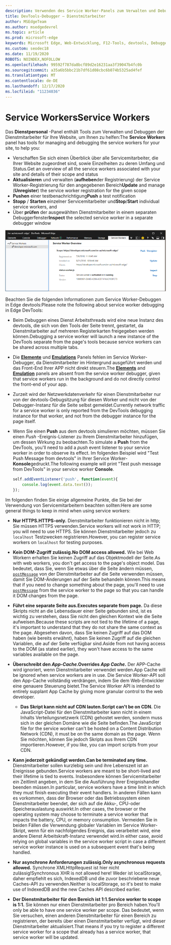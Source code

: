 ```yaml
---
description: Verwenden des Service Worker-Panels zum Verwalten und Debuggen Ihrer Dienstmitarbeiter
title: DevTools-Debugger – Dienstmitarbeiter
author: MSEdgeTeam
ms.author: msedgedevrel
ms.topic: article
ms.prod: microsoft-edge
keywords: Microsoft Edge, Web-Entwicklung, F12-Tools, devtools, Debugger, Debuggen, PWA, Service Worker, Cache-API
ms.custom: seodec18
ms.date: 11/19/2020
ROBOTS: NOINDEX,NOFOLLOW
ms.openlocfilehash: 99592f787da8bcf89d2e16231aa3f39047b4fc0b
ms.sourcegitcommit: a35a6b5bbc21b7df61d08cbc6b074b5325ad4fef
ms.translationtype: MT
ms.contentlocale: de-DE
ms.lasthandoff: 12/17/2020
ms.locfileid: "11234036"
---
```

# <span data-ttu-id="52be4-104">Service Workers</span><span class="sxs-lookup"><span data-stu-id="52be4-104">Service Workers</span></span>

<span data-ttu-id="52be4-105">Das **Dienstpersonal** -Panel enthält Tools zum Verwalten und Debuggen der Dienstmitarbeiter für Ihre Website, um Ihnen zu helfen:</span><span class="sxs-lookup"><span data-stu-id="52be4-105">The **Service Workers** panel has tools for managing and debugging the service workers for your site, to help you:</span></span>

 - <span data-ttu-id="52be4-106">Verschaffen Sie sich einen Überblick über alle Servicemitarbeiter, die Ihrer Website zugeordnet sind, sowie Einzelheiten zu deren Umfang und Status.</span><span class="sxs-lookup"><span data-stu-id="52be4-106">Get an overview of all the service workers associated with your site and details of their scope and status</span></span>
 - <span data-ttu-id="52be4-107">**Aktualisieren** und verwalten (**aufheben**der Registrierung) der Service Worker-Registrierung für den angegebenen Bereich</span><span class="sxs-lookup"><span data-stu-id="52be4-107">**Update** and manage (**Unregister**) the service worker registration for the given scope</span></span>
 - <span data-ttu-id="52be4-108">**Pushen** einer testbenachrichtigung</span><span class="sxs-lookup"><span data-stu-id="52be4-108">**Push** a test notification</span></span>
 - <span data-ttu-id="52be4-109">**Stopp** / **Starten** einzelner Servicemitarbeiter und</span><span class="sxs-lookup"><span data-stu-id="52be4-109">**Stop**/**Start** individual service workers, and</span></span>
 - <span data-ttu-id="52be4-110">Über **prüfen** der ausgewählten Dienstmitarbeiter in einem separaten Debuggerfenster</span><span class="sxs-lookup"><span data-stu-id="52be4-110">**Inspect** the selected service worker in a separate debugger window</span></span>

![Bereich ' Dienstmitarbeiter Übersicht '](./media/service_worker.png)

<span data-ttu-id="52be4-112">Beachten Sie die folgenden Informationen zum Service Worker-Debuggen in Edge devtools:</span><span class="sxs-lookup"><span data-stu-id="52be4-112">Please note the following about service worker debugging in Edge DevTools:</span></span>

 - <span data-ttu-id="52be4-113">Beim Debuggen eines Dienst Arbeitsthreads wird eine neue Instanz des devtools, die sich von den Tools der Seite trennt, gestartet, da Dienstmitarbeiter auf mehreren Registerkarten freigegeben werden können.</span><span class="sxs-lookup"><span data-stu-id="52be4-113">Debugging a service worker will launch a new instance of the  DevTools separate from the page's tools because service workers can be shared across multiple tabs.</span></span>
 - <span data-ttu-id="52be4-114">Die [**Elemente**](./elements.md) und [**Emulations**](./emulation.md) Panels fehlen im Service Worker-Debugger, da Dienstmitarbeiter im Hintergrund ausgeführt werden und das Front-End Ihrer APP nicht direkt steuern.</span><span class="sxs-lookup"><span data-stu-id="52be4-114">The [**Elements**](./elements.md) and [**Emulation**](./emulation.md) panels are absent from the service worker debugger, given that service workers run in the background and do not directly control the front-end of your app.</span></span>
 - <span data-ttu-id="52be4-115">Zurzeit wird der Netzwerkdatenverkehr für einen Dienstmitarbeiter nur von der devtools-Debugsitzung für diesen Worker und nicht von der Debugger-Instanz für die Seite selbst gemeldet.</span><span class="sxs-lookup"><span data-stu-id="52be4-115">Currently network traffic for a service worker is only reported from the  DevTools debugging instance for that worker, and not from the debugger instance for the page itself.</span></span>
 - <span data-ttu-id="52be4-116">Wenn Sie einen **Push** aus dem devtools simulieren möchten, müssen Sie einen *Push* -Ereignis-Listener zu Ihrem Dienstmitarbeiter hinzufügen, um dessen Wirkung zu beobachten.</span><span class="sxs-lookup"><span data-stu-id="52be4-116">To simulate a **Push** from the DevTools, you'll need to add a *push* event listener to your service worker in order to observe its effect.</span></span> <span data-ttu-id="52be4-117">Im folgenden Beispiel wird "Test Push Message from devtools" in Ihrer Service Worker- **Konsole**gedruckt.</span><span class="sxs-lookup"><span data-stu-id="52be4-117">The following example will print "Test push message from DevTools" in your service worker **Console**.</span></span>

   ```JavaScript
   self.addEventListener('push', function(event){
       console.log(event.data.text());
   });
   ```

<span data-ttu-id="52be4-118">Im folgenden finden Sie einige allgemeine Punkte, die Sie bei der Verwendung von Servicemitarbeitern beachten sollten:</span><span class="sxs-lookup"><span data-stu-id="52be4-118">Here are some general things to keep in mind when using service workers:</span></span>

- **<span data-ttu-id="52be4-119">Nur HTTPS.</span><span class="sxs-lookup"><span data-stu-id="52be4-119">HTTPS-only.</span></span>** <span data-ttu-id="52be4-120">Dienstmitarbeiter funktionieren nicht in http; Sie müssen HTTPS verwenden.</span><span class="sxs-lookup"><span data-stu-id="52be4-120">Service workers will not work in HTTP; you will need to use HTTPS.</span></span> <span data-ttu-id="52be4-121">Sie können Dienstmitarbeiter jedoch zu `localhost` Testzwecken registrieren.</span><span class="sxs-lookup"><span data-stu-id="52be4-121">However, you can register service workers on `localhost` for testing purposes.</span></span>

- **<span data-ttu-id="52be4-122">Kein DOM-Zugriff zulässig.</span><span class="sxs-lookup"><span data-stu-id="52be4-122">No DOM access allowed.</span></span>** <span data-ttu-id="52be4-123">Wie bei Web Workern erhalten Sie keinen Zugriff auf das Objektmodell der Seite.</span><span class="sxs-lookup"><span data-stu-id="52be4-123">As with web workers, you don't get access to the page's object model.</span></span> <span data-ttu-id="52be4-124">Das bedeutet, dass Sie, wenn Sie etwas über die Seite ändern müssen, [`postMessage`](https://developer.mozilla.org/docs/Web/API/Worker/postMessage) von der Dienstmitarbeiter auf die Seite verwenden müssen, damit Sie DOM-Änderungen auf der Seite behandeln können.</span><span class="sxs-lookup"><span data-stu-id="52be4-124">This means that if you need to change something about the page, you'll need to use [`postMessage`](https://developer.mozilla.org/docs/Web/API/Worker/postMessage) from the service worker to the page so that you can handle it DOM changes from the page.</span></span>

- **<span data-ttu-id="52be4-125">Führt eine separate Seite aus.</span><span class="sxs-lookup"><span data-stu-id="52be4-125">Executes separate from page.</span></span>** <span data-ttu-id="52be4-126">Da diese Skripts nicht an die Lebensdauer einer Seite gebunden sind, ist es wichtig zu verstehen, dass Sie nicht den gleichen Kontext wie die Seite aufweisen.</span><span class="sxs-lookup"><span data-stu-id="52be4-126">Because these scripts are not tied to the lifetime of a page, it's important to understand that they do not share the same context as the page.</span></span> <span data-ttu-id="52be4-127">Abgesehen davon, dass Sie keinen Zugriff auf das DOM haben (wie bereits erwähnt), haben Sie keinen Zugriff auf die gleichen Variablen, die auf der Seite verfügbar sind.</span><span class="sxs-lookup"><span data-stu-id="52be4-127">Aside from not having access to the DOM (as stated earlier), they won't have access to the same variables available on the page.</span></span>

- **<span data-ttu-id="52be4-128">Überschreibt den *App-Cache*.</span><span class="sxs-lookup"><span data-stu-id="52be4-128">Overrides *App Cache*.</span></span>** <span data-ttu-id="52be4-129">Der APP-Cache wird ignoriert, wenn Dienstmitarbeiter verwendet werden.</span><span class="sxs-lookup"><span data-stu-id="52be4-129">App Cache will be ignored when service workers are in use.</span></span> <span data-ttu-id="52be4-130">Die Service Worker-API soll den App-Cache vollständig verdrängen, indem Sie dem Web-Entwickler eine genauere Steuerung bietet.</span><span class="sxs-lookup"><span data-stu-id="52be4-130">The Service Worker API is intended to entirely supplant App Cache  by giving more granular control to the web developer.</span></span>

  - **<span data-ttu-id="52be4-131">Das Skript kann nicht auf CDN lauten.</span><span class="sxs-lookup"><span data-stu-id="52be4-131">Script can't be on CDN.</span></span>** <span data-ttu-id="52be4-132">Die JavaScript-Datei für den Dienstmitarbeiter kann nicht in einem Inhalts Verteilungsnetzwerk (CDN) gehostet werden, sondern muss sich in der gleichen Domäne wie die Seite befinden.</span><span class="sxs-lookup"><span data-stu-id="52be4-132">The JavaScript file for the service worker can't be hosted on a Content Distribution Network (CDN), it must be on the same domain as the page.</span></span> <span data-ttu-id="52be4-133">Wenn Sie möchten, können Sie jedoch Skripts aus Ihrem CDN importieren.</span><span class="sxs-lookup"><span data-stu-id="52be4-133">However, if you like, you can import scripts from your CDN.</span></span>

- **<span data-ttu-id="52be4-134">Kann jederzeit gekündigt werden.</span><span class="sxs-lookup"><span data-stu-id="52be4-134">Can be terminated any time.</span></span>** <span data-ttu-id="52be4-135">Dienstmitarbeiter sollen kurzlebig sein und ihre Lebenszeit ist an Ereignisse gebunden.</span><span class="sxs-lookup"><span data-stu-id="52be4-135">Service workers are meant to be short-lived and their lifetime is tied to events.</span></span> <span data-ttu-id="52be4-136">Insbesondere können Servicemitarbeiter ein Zeitlimit angeben, in dem Sie die Ausführung ihrer Ereignishandler beenden müssen.</span><span class="sxs-lookup"><span data-stu-id="52be4-136">In particular, service workers have a time limit in which they must finish executing their event handlers.</span></span> <span data-ttu-id="52be4-137">In anderen Fällen kann es vorkommen, dass der Browser oder das Betriebssystem einen Dienstmitarbeiter beendet, der sich auf die Akku-, CPU-oder Speicherauslastung auswirkt.</span><span class="sxs-lookup"><span data-stu-id="52be4-137">In other cases, the browser or the operating system may choose to terminate a service worker that impacts the battery, CPU, or memory consumption.</span></span> <span data-ttu-id="52be4-138">Vermeiden Sie in beiden Fällen die Verwendung globaler Variablen im Service Worker-Skript, wenn für ein nachfolgendes Ereignis, das verarbeitet wird, eine andere Dienst Arbeitskraft-Instanz verwendet wird.</span><span class="sxs-lookup"><span data-stu-id="52be4-138">In either case, avoid relying on global variables in the service worker script in case a different service worker instance is used on a subsequent event that's being handled.</span></span>

- **<span data-ttu-id="52be4-139">Nur asynchrone Anforderungen zulässig.</span><span class="sxs-lookup"><span data-stu-id="52be4-139">Only asynchronous requests allowed.</span></span>** <span data-ttu-id="52be4-140">Synchrone XMLHttpRequest ist hier nicht zulässig!</span><span class="sxs-lookup"><span data-stu-id="52be4-140">Synchronous XHR is not allowed here!</span></span> <span data-ttu-id="52be4-141">Weder ist localStorage, daher empfiehlt es sich, IndexedDB und die zuvor beschriebene neue Caches-API zu verwenden.</span><span class="sxs-lookup"><span data-stu-id="52be4-141">Neither is localStorage, so it's best to make use of IndexedDB and the new Caches API described earlier.</span></span>

- **<span data-ttu-id="52be4-142">Der Dienstmitarbeiter für den Bereich ist 1:1.</span><span class="sxs-lookup"><span data-stu-id="52be4-142">Service worker to scope is 1:1.</span></span>** <span data-ttu-id="52be4-143">Sie können nur einen Dienstmitarbeiter pro Bereich haben.</span><span class="sxs-lookup"><span data-stu-id="52be4-143">You'll only be able to have one service worker per scope.</span></span> <span data-ttu-id="52be4-144">Das bedeutet, wenn Sie versuchen, einen anderen Dienstmitarbeiter für einen Bereich zu registrieren, der bereits über einen Dienstmitarbeiter verfügt, wird dieser Dienstmitarbeiter aktualisiert.</span><span class="sxs-lookup"><span data-stu-id="52be4-144">That means if you try to register a different service worker for a scope that already has a service worker, that service worker will be updated.</span></span>
